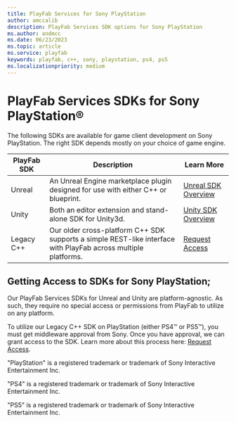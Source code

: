 ```yaml
---
title: PlayFab Services for Sony PlayStation
author: amccalib
description: PlayFab Services SDK options for Sony PlayStation
ms.author: andmcc
ms.date: 06/23/2023
ms.topic: article
ms.service: playfab
keywords: playfab, c++, sony, playstation, ps4, ps5
ms.localizationpriority: medium
---
```


# PlayFab Services SDKs for Sony PlayStation&#174;

The following SDKs are available for game client development on Sony PlayStation. The right SDK depends mostly on your choice of game engine.

| PlayFab SDK    | Description | Learn More |
|----------------|-------------|------------|
| Unreal         | An Unreal Engine marketplace plugin designed for use with either C++ or blueprint. | [Unreal SDK Overview](../unreal/index.md) |
| Unity          | Both an editor extension and stand-alone SDK for Unity3d. | [Unity SDK Overview](../unity3d/index.md) |
| Legacy C++     | Our older cross-platform C++ SDK supports a simple REST-like interface with PlayFab across multiple platforms. | [Request Access](../../features/multiplayer/networking/request-access-for-sdks-samples.md) |

## Getting Access to SDKs for Sony PlayStation;

Our PlayFab Services SDKs for Unreal and Unity are platform-agnostic. As such, they require no special access or permissions from PlayFab to utilize on any platform.

To utilize our Legacy C++ SDK on PlayStation (either PS4&#8482; or PS5&#8482;), you must get middleware approval from Sony. Once you have approval, we can grant access to the SDK. Learn more about this process here: [Request Access](../../features/multiplayer/networking/request-access-for-sdks-samples.md).

"PlayStation" is a registered trademark or trademark of Sony Interactive Entertainment Inc.

"PS4" is a registered trademark or trademark of Sony Interactive Entertainment Inc.

"PS5" is a registered trademark or trademark of Sony Interactive Entertainment Inc.